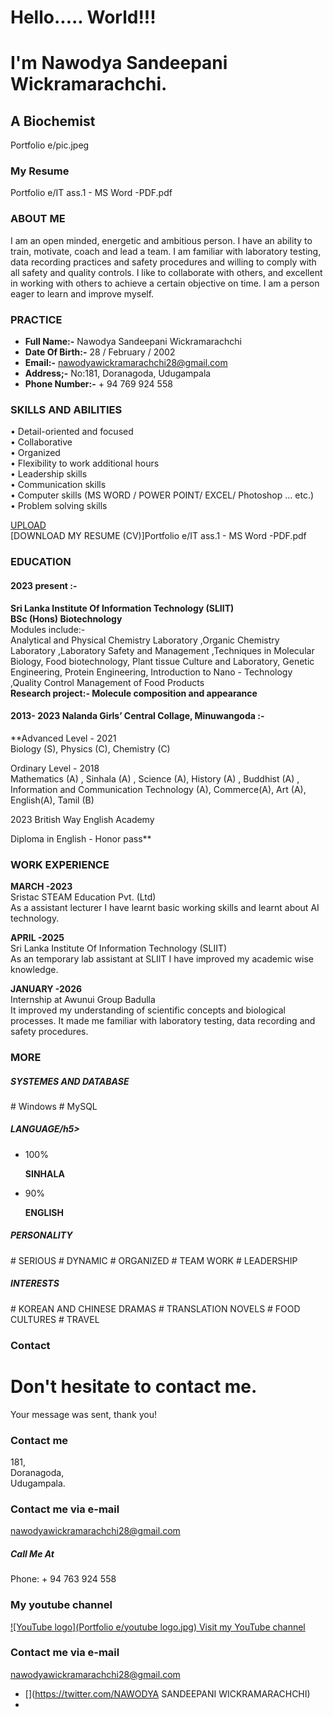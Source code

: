 

Hello..... World!!!
===================

I'm Nawodya Sandeepani Wickramarachchi.
=======================================

A Biochemist
------------

Portfolio e/pic.jpeg

### My Resume
Portfolio e/IT ass.1 - MS Word -PDF.pdf

### ABOUT ME

I am an open minded, energetic and ambitious person. I have an ability to train, motivate, coach and lead a team. I am familiar with laboratory testing, data recording practices and safety procedures and willing to comply with all safety and quality controls. I like to collaborate with others, and excellent in working with others to achieve a certain objective on time. I am a person eager to learn and improve myself.

### PRACTICE

*   **Full Name:-** Nawodya Sandeepani Wickramarachchi
*   **Date Of Birth:-** 28 / February / 2002
*   **Email:-** nawodyawickramarachchi28@gmail.com
*   **Address;-** No:181, Doranagoda, Udugampala
*   **Phone Number:-** \+ 94 769 924 558

### SKILLS AND ABILITIES

• Detail-oriented and focused  
• Collaborative  
• Organized  
• Flexibility to work additional hours  
• Leadership skills  
• Communication skills  
• Computer skills (MS WORD / POWER POINT/ EXCEL/ Photoshop … etc.)  
• Problem solving skills

[UPLOAD](#contact "Hire Me")  
[DOWNLOAD MY RESUME (CV)]Portfolio e/IT ass.1 - MS Word -PDF.pdf

### EDUCATION

#### 2023 present :-

**Sri Lanka Institute Of Information Technology (SLIIT)**  
**BSc (Hons) Biotechnology**  
Modules include:-  
Analytical and Physical Chemistry Laboratory ,Organic Chemistry Laboratory ,Laboratory Safety and Management ,Techniques in Molecular Biology, Food biotechnology, Plant tissue Culture and Laboratory, Genetic Engineering, Protein Engineering, Introduction to Nano - Technology ,Quality Control Management of Food Products  
**Research project:- Molecule composition and appearance**

  
  
  

#### 2013- 2023 Nalanda Girls’ Central Collage, Minuwangoda :-

**Advanced Level - 2021  
Biology (S), Physics (C), Chemistry (C)  
  
  
Ordinary Level - 2018  
Mathematics (A) , Sinhala (A) , Science (A), History (A) , Buddhist (A) , Information and Communication Technology (A), Commerce(A), Art (A), English(A), Tamil (B)  
  
2023 British Way English Academy  
  
Diploma in English - Honor pass**  
  

### WORK EXPERIENCE

**MARCH -2023**  
Sristac STEAM Education Pvt. (Ltd)  
As a assistant lecturer I have learnt basic working skills and learnt about AI technology.  
  
**APRIL -2025**  
Sri Lanka Institute Of Information Technology (SLIIT)  
As an temporary lab assistant at SLIIT I have improved my academic wise knowledge.  
  
**JANUARY -2026**  
Internship at Awunui Group Badulla  
It improved my understanding of scientific concepts and biological processes. It made me familiar with laboratory testing, data recording and safety procedures.

### MORE

##### SYSTEMES AND DATABASE

\# Windows # MySQL

##### LANGUAGE/h5>

*   100%
    
    **SINHALA**
*   90%
    
    **ENGLISH**

##### PERSONALITY

\# SERIOUS # DYNAMIC # ORGANIZED # TEAM WORK # LEADERSHIP

##### INTERESTS

\# KOREAN AND CHINESE DRAMAS # TRANSLATION NOVELS # FOOD CULTURES # TRAVEL

### Contact

Don't hesitate to contact me.
=============================

  

Your message was sent, thank you!  

### Contact me

181,  
Doranagoda,  
Udugampala.

### Contact me via e-mail

nawodyawickramarachchi28@gmail.com

##### Call Me At

Phone: + 94 763 924 558  

### My youtube channel

 [![YouTube logo](Portfolio e/youtube logo.jpg) Visit my YouTube channel](https://www.youtube.com/channel/UCcRSHUedF-NlpDK2m49mXDw)

### Contact me via e-mail

nawodyawickramarachchi28@gmail.com

*   [](https://twitter.com/NAWODYA SANDEEPANI WICKRAMARACHCHI)
*   [](https://github.com/aboualnaser)

[](#top "Back to Top")
